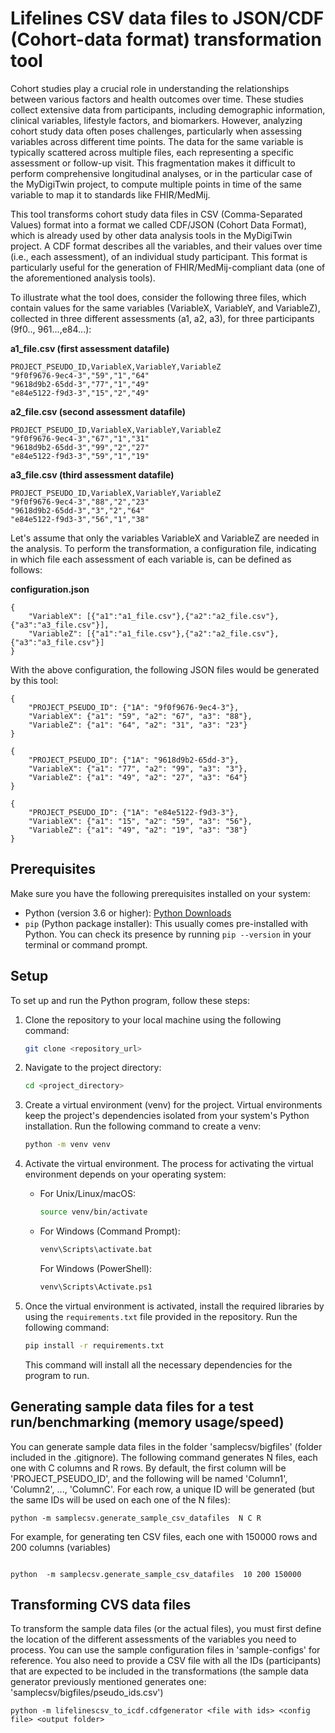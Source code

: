 # Lifelines CSV data files to JSON/CDF (Cohort-data format) transformation tool


Cohort studies play a crucial role in understanding the relationships between various factors and health outcomes over time. These studies collect extensive data from participants, including demographic information, clinical variables, lifestyle factors, and biomarkers. However, analyzing cohort study data often poses challenges, particularly when assessing variables across different time points. The data for the same variable is typically scattered across multiple files, each representing a specific assessment or follow-up visit. This fragmentation makes it difficult to perform comprehensive longitudinal analyses, or in the particular case of the MyDigiTwin project, to compute multiple points in time of the same variable to map it to standards like FHIR/MedMij.
 

This tool transforms cohort study data files in CSV (Comma-Separated Values) format into a format we called CDF/JSON (Cohort Data Format), which is already used by other data analysis tools in the MyDigiTwin project. A CDF format describes all the variables, and their values over time (i.e., each assessment), of an individual study participant. This format is particularly useful for the generation of FHIR/MedMij-compliant data (one of the aforementioned analysis tools). 

To illustrate what the tool does, consider the following three files, which contain values for the same variables (VariableX, VariableY, and VariableZ), collected in three different assessments (a1, a2, a3), for three participants (9f0.., 961...,e84...):

**a1_file.csv (first assessment datafile)**
```` 
PROJECT_PSEUDO_ID,VariableX,VariableY,VariableZ
"9f0f9676-9ec4-3","59","1","64"
"9618d9b2-65dd-3","77","1","49"
"e84e5122-f9d3-3","15","2","49"
````

**a2_file.csv (second assessment datafile)**
```` 
PROJECT_PSEUDO_ID,VariableX,VariableY,VariableZ
"9f0f9676-9ec4-3","67","1","31"
"9618d9b2-65dd-3","99","2","27"
"e84e5122-f9d3-3","59","1","19"
````

**a3_file.csv (third assessment datafile)**
```` 
PROJECT_PSEUDO_ID,VariableX,VariableY,VariableZ
"9f0f9676-9ec4-3","88","2","23"
"9618d9b2-65dd-3","3","2","64"
"e84e5122-f9d3-3","56","1","38"
````

Let's assume that only the variables VariableX and VariableZ are needed in the analysis. To perform the transformation, a configuration file, indicating in which file each assessment of each variable is, can be defined as follows:

**configuration.json**
````
{
    "VariableX": [{"a1":"a1_file.csv"},{"a2":"a2_file.csv"},{"a3":"a3_file.csv"}],
    "VariableZ": [{"a1":"a1_file.csv"},{"a2":"a2_file.csv"},{"a3":"a3_file.csv"}]
}
````

With the above configuration, the following JSON files would be generated by this tool:

````
{
    "PROJECT_PSEUDO_ID": {"1A": "9f0f9676-9ec4-3"}, 
    "VariableX": {"a1": "59", "a2": "67", "a3": "88"}, 
    "VariableZ": {"a1": "64", "a2": "31", "a3": "23"}
}

{
    "PROJECT_PSEUDO_ID": {"1A": "9618d9b2-65dd-3"}, 
    "VariableX": {"a1": "77", "a2": "99", "a3": "3"}, 
    "VariableZ": {"a1": "49", "a2": "27", "a3": "64"}
}

{
    "PROJECT_PSEUDO_ID": {"1A": "e84e5122-f9d3-3"}, 
    "VariableX": {"a1": "15", "a2": "59", "a3": "56"}, 
    "VariableZ": {"a1": "49", "a2": "19", "a3": "38"}
}
````


## Prerequisites

Make sure you have the following prerequisites installed on your system:

- Python (version 3.6 or higher): [Python Downloads](https://www.python.org/downloads/)
- `pip` (Python package installer): This usually comes pre-installed with Python. You can check its presence by running `pip --version` in your terminal or command prompt.

## Setup

To set up and run the Python program, follow these steps:

1. Clone the repository to your local machine using the following command:

   ```bash
   git clone <repository_url>
   ```

2. Navigate to the project directory:

   ```bash
   cd <project_directory>
   ```

3. Create a virtual environment (venv) for the project. Virtual environments keep the project's dependencies isolated from your system's Python installation. Run the following command to create a venv:

   ```bash
   python -m venv venv
   ```

4. Activate the virtual environment. The process for activating the virtual environment depends on your operating system:

   - For Unix/Linux/macOS:

     ```bash
     source venv/bin/activate
     ```

   - For Windows (Command Prompt):

     ```bash
     venv\Scripts\activate.bat
     ```

     For Windows (PowerShell):

     ```bash
     venv\Scripts\Activate.ps1
     ```

5. Once the virtual environment is activated, install the required libraries by using the `requirements.txt` file provided in the repository. Run the following command:

   ```bash
   pip install -r requirements.txt
   ```

   This command will install all the necessary dependencies for the program to run.


## Generating sample data files for a test run/benchmarking (memory usage/speed)

You can generate sample data files in the folder 'samplecsv/bigfiles' (folder included in the .gitignore). The following command generates N files, each one with C columns and R rows. By default, the first column will be 'PROJECT_PSEUDO_ID', and the following will be named 'Column1', 'Column2', ..., 'ColumnC'. For each row, a unique ID will be generated (but the same IDs will be used on each one of the N files):

````
python -m samplecsv.generate_sample_csv_datafiles  N C R
````
For example, for generating ten CSV files, each one with 150000 rows and 200 columns (variables)

````

python  -m samplecsv.generate_sample_csv_datafiles  10 200 150000
````


## Transforming CVS data files

To transform the sample data files (or the actual files), you must first define the location of the different assessments of the variables you need to process. You can use the sample configuration files in 'sample-configs' for reference. You also need to provide a CSV file with all the IDs (participants) that are expected to be included in the transformations (the sample data generator previously mentioned generates one: 'samplecsv/bigfiles/pseudo_ids.csv')

````
python -m lifelinescsv_to_icdf.cdfgenerator <file with ids> <config file> <output folder>

````





